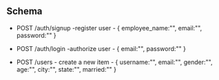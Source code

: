
## Schema

- POST /auth/signup -register user - 
{
    employee_name:"",
    email:"",
    password:""
}

- POST /auth/login -authorize user - 
{
    email:"",
    password:""
}

- POST /users - create a new item - 
  {
    username:"",
    email:"",
    gender:"",
    age:"",
    city:"",
    state:"",
    married:""
}

